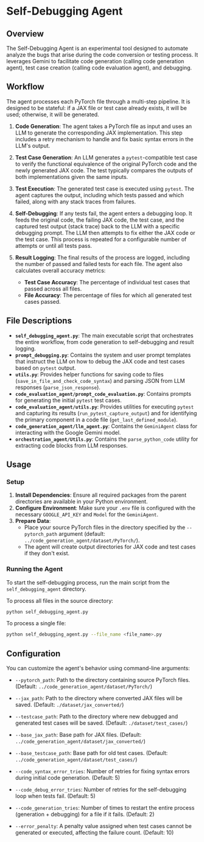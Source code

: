 # Self-Debugging Agent

## Overview

The Self-Debugging Agent is an experimental tool designed to automate analyze the bugs that arise during the code conversion or testing process. It leverages Gemini to facilitate code generation (calling code generation agent), test case creation (calling code evaluation agent), and debugging.

## Workflow

The agent processes each PyTorch file through a multi-step pipeline. It is designed to be stateful: if a JAX file or test case already exists, it will be used; otherwise, it will be generated.

1.  **Code Generation**: The agent takes a PyTorch file as input and uses an LLM to generate the corresponding JAX implementation. This step includes a retry mechanism to handle and fix basic syntax errors in the LLM's output.

2.  **Test Case Generation**: An LLM generates a `pytest`-compatible test case to verify the functional equivalence of the original PyTorch code and the newly generated JAX code. The test typically compares the outputs of both implementations given the same inputs.

3.  **Test Execution**: The generated test case is executed using `pytest`. The agent captures the output, including which tests passed and which failed, along with any stack traces from failures.

4.  **Self-Debugging**: If any tests fail, the agent enters a debugging loop. It feeds the original code, the failing JAX code, the test case, and the captured test output (stack trace) back to the LLM with a specific debugging prompt. The LLM then attempts to fix either the JAX code or the test case. This process is repeated for a configurable number of attempts or until all tests pass.

5.  **Result Logging**: The final results of the process are logged, including the number of passed and failed tests for each file. The agent also calculates overall accuracy metrics:
    *   **Test Case Accuracy**: The percentage of individual test cases that passed across all files.
    *   **File Accuracy**: The percentage of files for which all generated test cases passed.

## File Descriptions

-   **`self_debugging_agent.py`**: The main executable script that orchestrates the entire workflow, from code generation to self-debugging and result logging.
-   **`prompt_debugging.py`**: Contains the system and user prompt templates that instruct the LLM on how to debug the JAX code and test cases based on `pytest` output.
-   **`utils.py`**: Provides helper functions for saving code to files (`save_in_file_and_check_code_syntax`) and parsing JSON from LLM responses (`parse_json_response`).
-   **`code_evaluation_agent/prompt_code_evaluation.py`**: Contains prompts for generating the initial `pytest` test cases.
-   **`code_evaluation_agent/utils.py`**: Provides utilities for executing `pytest` and capturing its results (`run_pytest_capture_output`) and for identifying the primary component in a code file (`get_last_defined_module`).
-   **`code_generation_agent/llm_agent.py`**: Contains the `GeminiAgent` class for interacting with the Google Gemini model.
-   **`orchestration_agent/Utils.py`**: Contains the `parse_python_code` utility for extracting code blocks from LLM responses.

## Usage

### Setup

1.  **Install Dependencies**: Ensure all required packages from the parent directories are available in your Python environment.
2.  **Configure Environment**: Make sure your `.env` file is configured with the necessary `GOOGLE_API_KEY` and `Model` for the `GeminiAgent`.
3.  **Prepare Data**:
    *   Place your source PyTorch files in the directory specified by the `--pytorch_path` argument (default: `../code_generation_agent/dataset/PyTorch/`).
    *   The agent will create output directories for JAX code and test cases if they don't exist.

### Running the Agent

To start the self-debugging process, run the main script from the `self_debugging_agent` directory.

To process all files in the source directory:
```bash
python self_debugging_agent.py
```
To process a single file:
```bash
python self_debugging_agent.py --file_name <file_name>.py

```

## Configuration

You can customize the agent's behavior using command-line arguments:

-   `--pytorch_path`: Path to the directory containing source PyTorch files. (Default: `../code_generation_agent/dataset/PyTorch/`)
-   `--jax_path`: Path to the directory where converted JAX files will be saved. (Default: `./dataset/jax_converted/`)
-   `--testcase_path`: Path to the directory where new debugged and generated test cases will be saved.  (Default: `./dataset/test_cases/`)
-   `--base_jax_path`: Base path for JAX files. (Default: `../code_generation_agent/dataset/jax_converted/`)
-   `--base_testcase_path`: Base path for old test cases. (Default: `../code_generation_agent/dataset/test_cases/`)

-   `--code_syntax_error_tries`: Number of retries for fixing syntax errors during initial code generation. (Default: 5)
-   `--code_debug_error_tries`: Number of retries for the self-debugging loop when tests fail. (Default: 5)
-   `--code_generation_tries`: Number of times to restart the entire process (generation + debugging) for a file if it fails. (Default: 2)
-   `--error_penalty`: A penalty value assigned when test cases cannot be generated or executed, affecting the failure count. (Default: 10)

